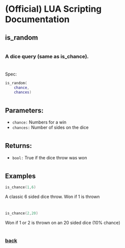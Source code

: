 
# (Official) LUA Scripting Documentation

## is_random
#
### A dice query (same as is_chance).
#
Spec:
```lua
is_random(
	chance,
	chances)
```
#
## Parameters:
- `chance:` Numbers for a win
- `chances:` Number of sides on the dice
#  

## Returns:
- `bool:` True if the dice throw was won
#
## Examples
```lua
is_chance(1,6)
```
A classic 6 sided dice throw. Won if 1 is thrown
#
```lua
is_chance(2,20)
```
Won if 1 or 2 is thrown on an 20 sided dice (10% chance)
#
### [back](../other)

